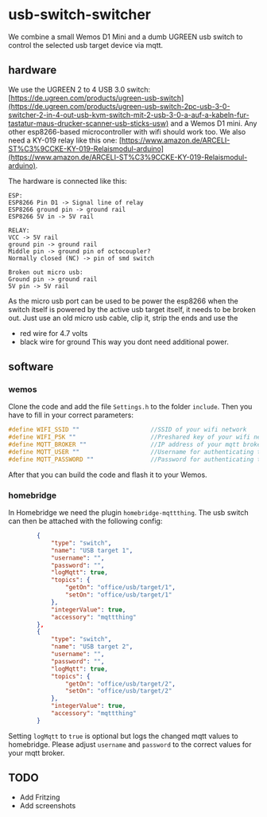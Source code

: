 # usb-switch-switcher

We combine a small Wemos D1 Mini and a dumb UGREEN usb switch to control the selected usb target device via mqtt.

## hardware

We use the UGREEN 2 to 4 USB 3.0 switch: [https://de.ugreen.com/products/ugreen-usb-switch](https://de.ugreen.com/products/ugreen-usb-switch-2pc-usb-3-0-switcher-2-in-4-out-usb-kvm-switch-mit-2-usb-3-0-a-auf-a-kabeln-fur-tastatur-maus-drucker-scanner-usb-sticks-usw) and a Wemos D1 mini. Any other esp8266-based microcontroller with wifi should work too.
We also need a KY-019 relay like this one: [https://www.amazon.de/ARCELI-ST%C3%9CCKE-KY-019-Relaismodul-arduino](https://www.amazon.de/ARCELI-ST%C3%9CCKE-KY-019-Relaismodul-arduino).

The hardware is connected like this:

```
ESP:
ESP8266 Pin D1 -> Signal line of relay
ESP8266 ground pin -> ground rail
ESP8266 5V in -> 5V rail

RELAY:
VCC -> 5V rail
ground pin -> ground rail
Middle pin -> ground pin of octocoupler?
Normally closed (NC) -> pin of smd switch

Broken out micro usb:
Ground pin -> ground rail
5V pin -> 5V rail
```

As the micro usb port can be used to be power the esp8266 when the switch itself is powered by the active usb target itself, it needs to be broken out. Just use an old micro usb cable, clip it, strip the ends and use the
- red wire for 4.7 volts
- black wire for ground
This way you dont need additional power.

## software

### wemos

Clone the code and add the file `Settings.h` to the folder `include`. Then you have to fill in your correct parameters:

```cpp
#define WIFI_SSID ""                    //SSID of your wifi network
#define WIFI_PSK ""                     //Preshared key of your wifi network
#define MQTT_BROKER ""                  //IP address of your mqtt broker / homebridge
#define MQTT_USER ""                    //Username for authenticating to mqtt broker
#define MQTT_PASSWORD ""                //Password for authenticating to mqtt broker
```

After that you can build the code and flash it to your Wemos.

### homebridge

In Homebridge we need the plugin `homebridge-mqttthing`. The usb switch can then be attached with the following config:

```json
        {
            "type": "switch",
            "name": "USB target 1",
            "username": "",
            "password": "",
            "logMqtt": true,
            "topics": {
                "getOn": "office/usb/target/1",
                "setOn": "office/usb/target/1"
            },
            "integerValue": true,
            "accessory": "mqttthing"
        },
        {
            "type": "switch",
            "name": "USB target 2",
            "username": "",
            "password": "",
            "logMqtt": true,
            "topics": {
                "getOn": "office/usb/target/2",
                "setOn": "office/usb/target/2"
            },
            "integerValue": true,
            "accessory": "mqttthing"
        }
```

Setting `logMqtt` to `true` is optional but logs the changed mqtt values to homebridge. Please adjust `username` and `password` to the correct values for your mqtt broker.

## TODO

- Add Fritzing
- Add screenshots